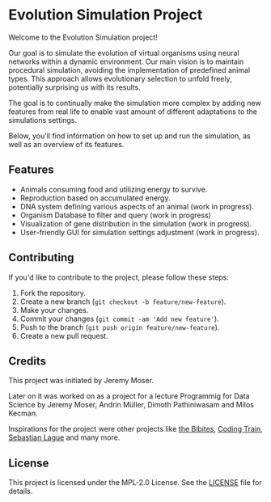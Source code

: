 # Evolution Simulation Project

Welcome to the Evolution Simulation project!

Our goal is to simulate the evolution of virtual organisms using neural networks within a dynamic environment. Our main vision is to maintain procedural simulation, avoiding the implementation of predefined animal types. This approach allows evolutionary selection to unfold freely, potentially surprising us with its results.

The goal is to continually make the simulation more complex by adding new features from real life to enable vast amount of different adaptations to the simulations settings.

Below, you'll find information on how to set up and run the simulation, as well as an overview of its features.

## Features

- Animals consuming food and utilizing energy to survive.
- Reproduction based on accumulated energy.
- DNA system defining various aspects of an animal (work in progress).
- Organism Database to filter and query (work in progress)
- Visualization of gene distribution in the simulation (work in progress).
- User-friendly GUI for simulation settings adjustment (work in progress).

## Contributing

If you'd like to contribute to the project, please follow these steps:

1. Fork the repository.
2. Create a new branch (`git checkout -b feature/new-feature`).
3. Make your changes.
4. Commit your changes (`git commit -am 'Add new feature'`).
5. Push to the branch (`git push origin feature/new-feature`).
6. Create a new pull request.

## Credits

This project was initiated by Jeremy Moser.

Later on it was worked on as a project for a lecture Programmig for Data Science by Jeremy Moser, Andrin Müller, Dimoth Pathiniwasam and Milos Kecman.

Inspirations for the project were other projects like [the Bibites](https://www.youtube.com/@TheBibitesDigitalLife), [Coding Train](https://github.com/CodingTrain), [Sebastian Lague](https://github.com/SebLague) and many more.

## License

This project is licensed under the MPL-2.0 License. See the [LICENSE](LICENSE) file for details.
